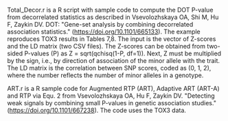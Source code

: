 Total_Decor.r is a R script with sample code to compute the DOT P-value from decorrelated statistics as described in Vsevolozhskaya OA, Shi M, Hu F, Zaykin DV. DOT: "Gene-set analysis by combining decorrelated association statistics." (https://doi.org/10.1101/665133). The example reproduces TOX3 results in Tables 7,8. The input is the vector of Z-scores and the LD matrix (two CSV files). The Z-scores can be obtained from two-sided P-values (P) as Z = sqrt(qchisq(1-P, df=1)). Next, Z must be multiplied by the sign, i.e., by direction of association of the minor allele with the trait. The LD matrix is the correlation between SNP scores, coded as (0, 1, 2), where the number reflects the number of minor alleles in a genotype.

ART.r is a R sample code for Augmented RTP (ART), Adaptive ART (ART-A) and RTP via Equ. 2 from Vsevolozhskaya OA, Hu F, Zaykin DV. "Detecting weak signals by combining small P-values in genetic association studies." (https://doi.org/10.1101/667238). The code uses the TOX3 data.
